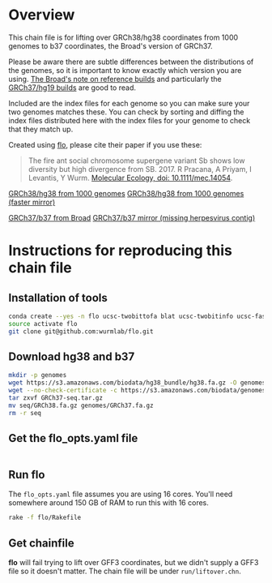 # Overview

This chain file is for lifting over GRCh38/hg38 coordinates from 1000 genomes to b37 coordinates, the Broad's version of GRCh37.

Please be aware there are subtle differences between the distributions of the genomes, so it is important
to know exactly which version you are using. [The Broad's note on reference builds](https://gatk.broadinstitute.org/hc/en-us/articles/360035890951) and particularly the [GRCh37/hg19 builds](https://gatk.broadinstitute.org/hc/en-us/articles/360035890711-GRCh37-hg19-b37-humanG1Kv37-Human-Reference-Discrepancies) are good to read.

Included are the index files for each genome so you can make sure your two genomes matches these. You 
can check by sorting and diffing the index files distributed here with the index files for your genome to
check that they match up.

Created using [flo](https://github.com/wurmlab/flo), please cite their paper if you use these:

> The fire ant social chromosome supergene variant Sb shows low diversity but
> high divergence from SB. 2017. R Pracana, A Priyam, I Levantis, Y Wurm.
> [Molecular Ecology, doi: 10.1111/mec.14054](http://onlinelibrary.wiley.com/doi/10.1111/mec.14054/full). 

[GRCh38/hg38 from 1000 genomes](http://ftp.1000genomes.ebi.ac.uk/vol1/ftp/technical/reference/GRCh38_reference_genome/)
[GRCh38/hg38 from 1000 genomes (faster mirror)](https://s3.amazonaws.com/biodata/hg38_bundle)

[GRCh37/b37 from Broad](https://console.cloud.google.com/storage/browser/_details/genomics-public-data/references%2Fb37%2FHomo_sapiens_assembly19.fasta.gz)
[GRCh37/b37 mirror (missing herpesvirus contig)](https://s3.amazonaws.com/biodata/genomes/GRCh37-seq.tar.gz)

# Instructions for reproducing this chain file
## Installation of tools

```bash
conda create --yes -n flo ucsc-twobittofa blat ucsc-twobitinfo ucsc-fasplit git ruby openssl ucsc-axtchain ucsc-chainsort ucsc-chainmergesort ucsc-chainsplit ucsc-chainnet ucsc-netchainsubset
source activate flo
git clone git@github.com:wurmlab/flo.git
```

## Download hg38 and b37

```bash
mkdir -p genomes
wget https://s3.amazonaws.com/biodata/hg38_bundle/hg38.fa.gz -O genomes/hg38.fa.gz
wget --no-check-certificate -c https://s3.amazonaws.com/biodata/genomes/GRCh37-seq.tar.gz
tar zxvf GRCh37-seq.tar.gz
mv seq/GRCh38.fa.gz genomes/GRCh37.fa.gz
rm -r seq
```

## Get the **flo_opts.yaml** file

```bash

```

## Run flo
The `flo_opts.yaml` file assumes you are using 16 cores. You'll need somewhere around 150 GB of RAM to 
run this with 16 cores.

``` bash
rake -f flo/Rakefile
```

## Get chainfile
**flo** will fail trying to lift over GFF3 coordinates, but we didn't supply a GFF3 file so it doesn't matter.
 The chain file will be under `run/liftover.chn`.
 
